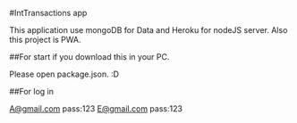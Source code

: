 #IntTransactions app

This application use mongoDB for Data and Heroku for nodeJS server. Also this project is PWA.

##For start if you download this in your PC.

Please open package.json. :D

##For log in

A@gmail.com pass:123
E@gmail.com pass:123
